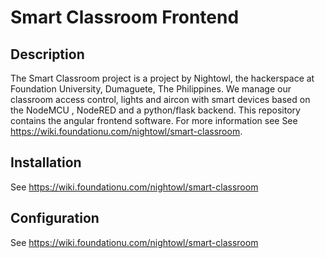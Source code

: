 # Smart Classroom Frontend

## Description
The Smart Classroom project is a project by Nightowl, the hackerspace at Foundation University, Dumaguete, The Philippines. 
We manage our classroom access control, lights and aircon with smart devices based on the NodeMCU , NodeRED and a python/flask backend. This repository contains the angular frontend software.
For more information see See https://wiki.foundationu.com/nightowl/smart-classroom.

## Installation
See https://wiki.foundationu.com/nightowl/smart-classroom

## Configuration
See https://wiki.foundationu.com/nightowl/smart-classroom

